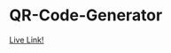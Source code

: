 # QR-Code-Generator

<a href="https://sandeepchoubey1001.github.io/QR-Code-Generator/">Live Link!</a>
